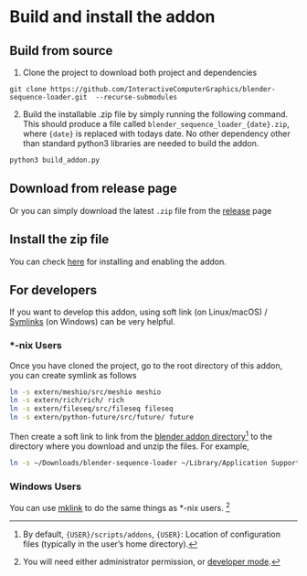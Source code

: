 # Build and install the addon


## Build from source


1. Clone the project to download both project and dependencies

```shell
git clone https://github.com/InteractiveComputerGraphics/blender-sequence-loader.git  --recurse-submodules
```

2.  Build the installable .zip file by simply running the following command. This should produce a file called `blender_sequence_loader_{date}.zip`, where `{date}` is replaced with todays date. No other dependency other than standard python3 libraries are needed to build the addon.

```python
python3 build_addon.py
```


## Download from release page

Or you can simply download the latest `.zip` file from the [release](https://github.com/InteractiveComputerGraphics/blender-sequence-loader/releases) page

## Install the zip file

You can check [here](https://docs.blender.org/manual/en/latest/editors/preferences/addons.html#installing-add-ons) for installing and enabling the addon.

## For developers

If you want to develop this addon, using soft link (on Linux/macOS) / [Symlinks](https://blogs.windows.com/windowsdeveloper/2016/12/02/symlinks-windows-10/) (on Windows) can be very helpful.

### *-nix Users

Once you have cloned the project, go to the root directory of this addon, you can create symlink as follows
```bash
ln -s extern/meshio/src/meshio meshio
ln -s extern/rich/rich/ rich
ln -s extern/fileseq/src/fileseq fileseq
ln -s extern/python-future/src/future/ future
```

Then create a soft link to link from the [blender addon directory](https://docs.blender.org/manual/en/latest/advanced/blender_directory_layout.html)[^1] to the directory where you download and unzip the files. For example,
```bash
ln -s ~/Downloads/blender-sequence-loader ~/Library/Application Support/Blender/3.1/scripts/addons/blender-sequence-loader-dev
```

[^1]: By default, `{USER}/scripts/addons`, `{USER}`: Location of configuration files (typically in the user’s home directory). 


### Windows Users

You can use [mklink](https://learn.microsoft.com/en-us/windows-server/administration/windows-commands/mklink) to do the same things as *-nix users. [^2]

[^2]: You will need either administrator permission, or [developer mode](https://learn.microsoft.com/en-us/windows/apps/get-started/enable-your-device-for-development).

